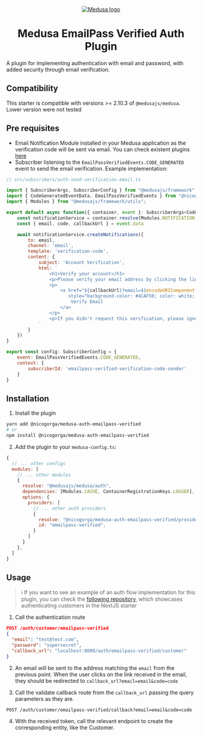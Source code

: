 <p align="center">
  <a href="https://www.medusajs.com">
  <picture>
    <source media="(prefers-color-scheme: dark)" srcset="https://user-images.githubusercontent.com/59018053/229103275-b5e482bb-4601-46e6-8142-244f531cebdb.svg">
    <source media="(prefers-color-scheme: light)" srcset="https://user-images.githubusercontent.com/59018053/229103726-e5b529a3-9b3f-4970-8a1f-c6af37f087bf.svg">
    <img alt="Medusa logo" src="https://user-images.githubusercontent.com/59018053/229103726-e5b529a3-9b3f-4970-8a1f-c6af37f087bf.svg">
    </picture>
  </a>
</p>
<h1 align="center">
  Medusa EmailPass Verified Auth Plugin
</h1>

A plugin for implementing authentication with email and password, with added security through email verification.

## Compatibility

This starter is compatible with versions >= 2.10.3 of `@medusajs/medusa`. Lower version were not tested

## Pre requisites
- Email Notification Module installed in your Medusa application as the verification code will be sent via email. You can check existent plugins [here](https://medusajs.com/integrations/?category=Notification)
- Subscriber listening to the `EmailPassVerifiedEvents.CODE_GENERATED` event to send the email verification. Example implementation:
```js
// src/subscribers/auth-send-verification-email.ts

import { SubscriberArgs, SubscriberConfig } from "@medusajs/framework";
import { CodeGeneratedEventData, EmailPassVerifiedEvents } from "@nicogorga/medusa-auth-emailpass-verified/providers/emailpass-verified/types";
import { Modules } from "@medusajs/framework/utils";

export default async function({ container, event }: SubscriberArgs<CodeGeneratedEventData>) {
    const notificationService = container.resolve(Modules.NOTIFICATION)
    const { email, code, callbackUrl } = event.data

    await notificationService.createNotifications({
        to: email,
        channel: 'email',
        template: 'verification-code',
        content: {
            subject: 'Account Verification',
            html: `
                <h1>Verify your account</h1>
                <p>Please verify your email address by clicking the link below:</p>
                <p>
                    <a href="${callbackUrl}?email=${encodeURIComponent(email)}&code=${code}"
                       style="background-color: #4CAF50; color: white; padding: 14px 20px; text-align: center; text-decoration: none; display: inline-block; border-radius: 4px;">
                        Verify Email
                    </a>
                </p>
                <p>If you didn't request this verification, please ignore this email.</p>
            `
        }
    })
}

export const config: SubscriberConfig = {
    event: EmailPassVerifiedEvents.CODE_GENERATED,
    context: {
        subscriberId: 'emailpass-verified-verification-code-sender'
    }
}
```

## Installation
1. Install the plugin

```bash
yarn add @nicogorga/medusa-auth-emailpass-verified
# or
npm install @nicogorga/medusa-auth-emailpass-verified
```

2. Add the plugin to your `medusa-config.ts`:

```js
{
  // ... other configs
  modules: [
    // ... other modules
    {
      resolve: "@medusajs/medusa/auth",
      dependencies: [Modules.CACHE, ContainerRegistrationKeys.LOGGER],
      options: {
        providers: [
          // ... other auth providers
          {
            resolve: "@nicogorga/medusa-auth-emailpass-verified/providers/emailpass-verified",
            id: "emailpass-verified",
          }
        ]
      }
    },
  ]
}
```

## Usage

> ℹ️ If you want to see an example of an auth flow implementation for this plugin, you can check the [following repository](https://github.com/NicolasGorga/medusa-auth-emailpass-verified-storefront), which showcases authenticating customers in the NextJS starter

1. Call the authentication route 

```json
POST /auth/customer/emailpass-verified
{
  "email": "test@test.com",
  "password": "supersecret",
  "callback_url": "localhost:8000/auth/emailpass-verified/customer"
}
```

2. An email will be sent to the address matching the `email` from the previous point. When the user clicks on the link received in the email, they should be redirected to `callback_url?email=email&code=code`

3. Call the validate callback route from the `callback_url` passing the query parameters as they are.

```
POST /auth/customer/emailpass-verified/callback?email=email&code=code
```

4. With the received token, call the relevant endpoint to create the corresponding entity, like the Customer. 